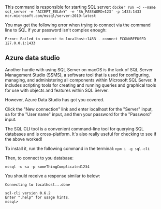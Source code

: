 This command is responsible for starting SQL server: `docker run -d --name sql_server -e 'ACCEPT_EULA=Y' -e 'SA_PASSWORD=123' -p 1433:1433 mcr.microsoft.com/mssql/server:2019-latest`


You may get the following error when trying to connect via the command line to SQL if your password isn't complex enough: 
```
Error: Failed to connect to localhost:1433 - connect ECONNREFUSED 127.0.0.1:1433
```

## Azure data studio
Another hurdle with using SQL Server on macOS is the lack of SQL Server Management Studio (SSMS), a software tool that is used for configuring, managing, and administering all components within Microsoft SQL Server. It includes scripting tools for creating and running queries and graphical tools for use with objects and features within SQL Server.

However, Azure Data Studio has got you covered.

Click the "New connection" link and enter localhost for the "Server" input, sa for the "User name" input, and then your password for the "Password" input.

The SQL CLI tool is a convenient command-line tool for querying SQL databases and is cross-platform. It's also really useful for checking to see if the above worked!

To install it, run the following command in the terminal:
`npm i -g sql-cli`

Then, to connect to you database:

`mssql -u sa -p someThingComplicated1234`

You should receive a response similar to below:

```
Connecting to localhost...done

sql-cli version 0.6.2
Enter ".help" for usage hints.
mssql>
```
